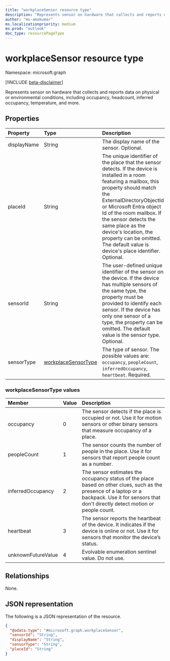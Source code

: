 ```yaml
---
title: "workplaceSensor resource type"
description: "Represents sensor on hardware that collects and reports data on physical or environmental conditions, including occupancy, headcount, inferred occupancy, temperature, and more."
author: "ms-amakumar"
ms.localizationpriority: medium
ms.prod: "outlook"
doc_type: resourcePageType
---
```


# workplaceSensor resource type

Namespace: microsoft.graph

[!INCLUDE [beta-disclaimer](../../includes/beta-disclaimer.md)]

Represents sensor on hardware that collects and reports data on physical or environmental conditions, including occupancy, headcount, inferred occupancy, temperature, and more.

## Properties
|Property|Type|Description|
|:---|:---|:---|
|displayName|String|The display name of the sensor. Optional.|
|placeId|String| The unique identifier of the place that the sensor detects. If the device is installed in a room featuring a mailbox, this property should match the ExternalDirectoryObjectId or Microsoft Entra object Id of the room mailbox. If the sensor detects the same place as the device's location, the property can be omitted. The default value is device's place identifier. Optional. |
|sensorId|String| The user-defined unique identifier of the sensor on the device. If the device has multiple sensors of the same type, the property must be provided to identify each sensor. If the device has only one sensor of a type, the property can be omitted. The default value is the sensor type. Optional. |
|sensorType|[workplaceSensorType](../resources/workplacesensor.md#workplacesensortype-values)|The type of sensor. The possible values are: `occupancy`, `peopleCount`, `inferredOccupancy`, `heartbeat`. Required. |

### workplaceSensorType values

| Member | Value| Description |
|:---------------|:--------|:----------|
|occupancy|0|The sensor detects if the place is occupied or not. Use it for motion sensors or other binary sensors that measure occupancy of a place.|
|peopleCount|1|The sensor counts the number of people in the place. Use it for sensors that report people count as a number.|
|inferredOccupancy|2|The sensor estimates the occupancy status of the place based on other clues, such as the presence of a laptop or a backpack. Use it for sensors that don't directly detect motion or people count.|
|heartbeat|3|The sensor reports the heartbeat of the device. It indicates if the device is online or not. Use it for sensors that monitor the device’s status.|
|unknownFutureValue|4|Evolvable enumeration sentinel value. Do not use.|

## Relationships
None.

## JSON representation
The following is a JSON representation of the resource.
<!-- {
  "blockType": "resource",
  "@odata.type": "microsoft.graph.workplaceSensor"
}
-->
``` json
{
  "@odata.type": "#microsoft.graph.workplaceSensor",
  "sensorId": "String",
  "displayName": "String",
  "sensorType": "String",
  "placeId": "String"
}
```

